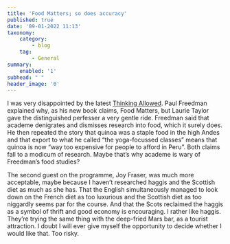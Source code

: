 ```yaml
---
title: 'Food Matters; so does accuracy'
published: true
date: '09-01-2022 11:13'
taxonomy:
    category:
        - blog
    tag:
        - General
summary:
    enabled: '1'
subhead: " "
header_image: '0'
---
```


I was very disappointed by the latest [Thinking Allowed](https://www.bbc.co.uk/sounds/play/m001329b). Paul Freedman explained why, as his new book claims, Food Matters, but Laurie Taylor gave the distinguished perfesser a very gentle ride. Freedman said that academe denigrates and dismisses research into food, which it surely does. He then repeated the story that quinoa was a staple food in the high Andes and that export to what he called “the yoga-focussed classes” means that quinoa is now “way too expensive for people to afford in Peru”. Both claims fall to a modicum of research. Maybe that’s why academe is wary of Freedman’s food studies?

The second guest on the programme, Joy Fraser, was much more acceptable, maybe because I haven’t researched haggis and the Scottish diet as much as she has. That the English simultaneously managed to look down on the French diet as too luxurious and the Scottish diet as too niggardly seems par for the course. And that the Scots reclaimed the haggis as a symbol of thrift and good economy is encouraging. I rather like haggis. They’re trying the same thing with the deep-fried Mars bar, as a tourist attraction.  I doubt I will ever give myself the opportunity to decide whether I would like that. Too risky.
